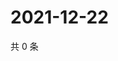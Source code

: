 # 2021-12-22

共 0 条

<!-- BEGIN WEIBO -->
<!-- 最后更新时间 Wed Dec 22 2021 02:17:24 GMT+0800 (China Standard Time) -->

<!-- END WEIBO -->
